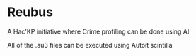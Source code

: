 # Reubus
A Hac'KP initiative where Crime profiling can be done using AI

All of the .au3 files can be executed using Autoit scintilla

